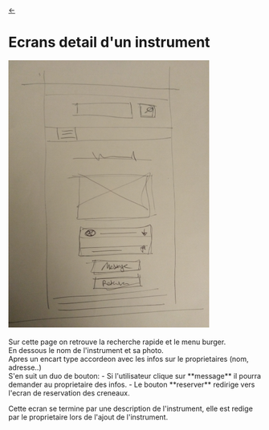 <link rel="stylesheet" href="../style.css"/>

[<span class="icon-big">&#8592;</span>](../2-2-ecrans.md)

# Ecrans detail d'un instrument

<img src="./detail-instrument.jpg" width="400px" class="img-center">
<br>
<br>
Sur cette page on retrouve la recherche rapide et le menu burger.<br>
En dessous le nom de l'instrument et sa photo.<br>
Apres un encart type accordeon avec les infos sur le proprietaires (nom, adresse..)<br>
S'en suit un duo de bouton:
-   Si l'utilisateur clique sur **message** il pourra demander au proprietaire des infos.
-   Le bouton **reserver** redirige vers l'ecran de reservation des creneaux.
  
Cette ecran se termine par une description de l'instrument, elle est redige par le proprietaire lors de l'ajout de l'instrument.